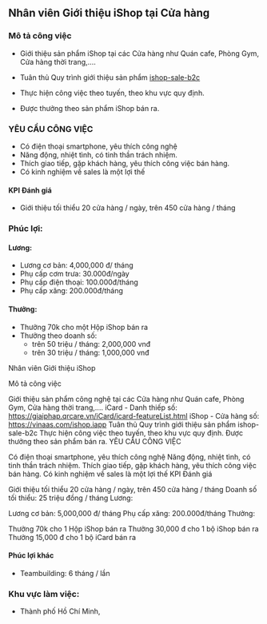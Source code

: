 ## Nhân viên Giới thiệu iShop tại Cửa hàng 

### Mô tả công việc 

- Giới thiệu sản phẩm iShop tại các Cửa hàng như Quán cafe, Phòng Gym, Cửa hàng thời trang,....

- Tuân thủ Quy trình giới thiệu sản phẩm [ishop-sale-b2c](https://giaiphap.qrcare.vn/Sales/quytrinh-b2c.html)

- Thực hiện công việc theo tuyến, theo khu vực quy định.

- Được thưởng theo sản phẩm iShop bán ra. 

### YÊU CẦU CÔNG VIỆC

- Có điện thoại smartphone, yêu thích công nghệ 
- Năng động, nhiệt tình, có tinh thần trách nhiệm.
- Thích giao tiếp, gặp khách hàng, yêu thích công việc bán hàng.
- Có kinh nghiệm về sales là một lợi thế

#### KPI Đánh giá

  + Giới thiệu tối thiểu 20 cửa hàng / ngày, trên 450 cửa hàng / tháng 

### Phúc lợi:

#### Lương:
  + Lương cơ bản: 4,000,000 đ/ tháng 
  + Phụ cấp cơm trưa: 30.000đ/ngày
  + Phụ cấp điện thoại: 100.000đ/tháng
  + Phụ cấp xăng: 200.000đ/tháng

#### Thưởng:
  + Thưởng 70k cho một Hộp iShop bán ra
  + Thưởng theo doanh số: 
    - trên 50 triệu / tháng: 2,000,000 vnđ
    - trên 30 triệu / tháng: 1,000,000 vnđ 

Nhân viên Giới thiệu iShop

Mô tả công việc

Giới thiệu sản phẩm công nghệ tại các Cửa hàng như Quán cafe, Phòng Gym, Cửa hàng thời trang,....
iCard - Danh thiếp số: https://giaiphap.qrcare.vn/iCard/icard-featureList.html
iShop - Cửa hàng số: https://vinaas.com/ishop.iapp
Tuân thủ Quy trình giới thiệu sản phẩm ishop-sale-b2c
Thực hiện công việc theo tuyến, theo khu vực quy định.
Được thưởng theo sản phẩm bán ra.
YÊU CẦU CÔNG VIỆC

Có điện thoại smartphone, yêu thích công nghệ
Năng động, nhiệt tình, có tinh thần trách nhiệm.
Thích giao tiếp, gặp khách hàng, yêu thích công việc bán hàng.
Có kinh nghiệm về sales là một lợi thế
KPI Đánh giá

Giới thiệu tối thiểu 20 cửa hàng / ngày, trên 450 cửa hàng / tháng
Doanh số tối thiểu: 25 triệu đồng / tháng
Lương:

Lương cơ bản: 5,000,000 đ/ tháng
Phụ cấp xăng: 200.000đ/tháng
Thưởng:

Thưởng 70k cho 1 Hộp iShop bán ra
Thưởng 30,000 đ cho 1 bộ iShop bán ra
Thưởng 15,000 đ cho 1 bộ iCard bán ra

#### Phúc lợi khác

- Teambuilding:  6 tháng / lần 

### Khu vực làm việc:
- Thành phố Hồ Chí Minh,
